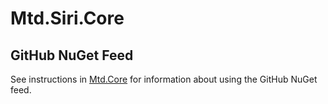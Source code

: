 # Mtd.Siri.Core


## GitHub NuGet Feed

See instructions in [Mtd.Core](https://github.com/CUMTD/Mtd.Core) for information about using the GitHub NuGet feed.